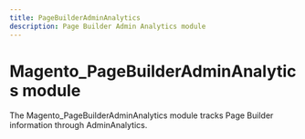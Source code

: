 ```yaml
---
title: PageBuilderAdminAnalytics
description: Page Builder Admin Analytics module
---
```


# Magento_PageBuilderAdminAnalytics module

The Magento_PageBuilderAdminAnalytics module tracks Page Builder information through AdminAnalytics.
